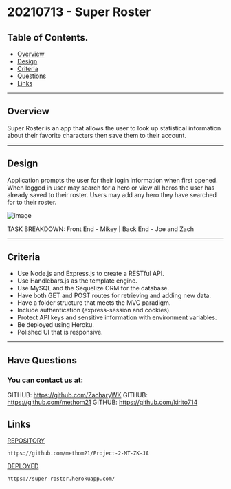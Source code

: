 # 20210713 - Super Roster

 ## Table of Contents.
 * [Overview](#overview)
 * [Design](#overview)
 * [Criteria](#given-criteria)
 * [Questions](#have-questions)
 * [Links](#links)
---


## Overview 
Super Roster is an app that allows the user to look up statistical information about their favorite characters then save them to their account. 


---
## Design
Application prompts the user for their login information when first opened.
When logged in user may search for a hero or view all heros the user has already saved to their roster.
Users may add any hero they have searched for to their roster.


![image](/img/Project-02.png)


TASK BREAKDOWN: Front End - Mikey | Back End - Joe and Zach


---
## Criteria
* Use Node.js and Express.js to create a RESTful API.
* Use Handlebars.js as the template engine.
* Use MySQL and the Sequelize ORM for the database.
* Have both GET and POST routes for retrieving and adding new data.
* Have a folder structure that meets the MVC paradigm.
* Include authentication (express-session and cookies).
* Protect API keys and sensitive information with environment variables.
* Be deployed using Heroku.
* Polished UI that is responsive.

---
## Have Questions
### You can contact us at:

GITHUB: <https://github.com/ZacharyWK>
GITHUB: <https://github.com/methom21>
GITHUB: <https://github.com/kirito714>

## Links
[REPOSITORY](https://github.com/methom21/Project-2-MT-ZK-JA)
```
https://github.com/methom21/Project-2-MT-ZK-JA
```

[DEPLOYED](https://super-roster.herokuapp.com/)
```
https://super-roster.herokuapp.com/
```
                                                                                

